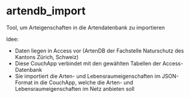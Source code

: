 artendb_import
==============

Tool, um Arteigenschaften in die Artendatenbank zu importieren

Idee:
- Daten liegen in Access vor (ArtenDB der Fachstelle Naturschutz des Kantons Zürich, Schweiz)
- Diese CouchApp verbindet mit den gewählten Tabellen der Access-Datenbank
- Sie importiert die Arten- und Lebensraumeigenschaften im JSON-Format in die CouchApp, welche die Arten- und Lebensraumeigenschaften im Netz anbieten soll 
